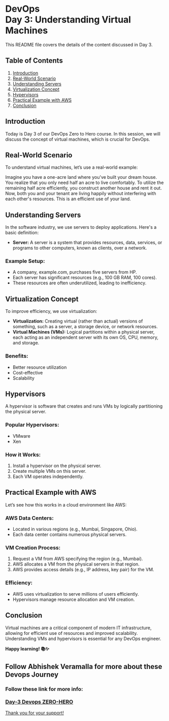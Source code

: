 # DevOps<br> Day 3: Understanding Virtual Machines

This README file covers the details of the content discussed in Day 3.

## Table of Contents
1. [Introduction](#introduction)
2. [Real-World Scenario](#real-world-scenario)
3. [Understanding Servers](#understanding-servers)
4. [Virtualization Concept](#virtualization-concept)
5. [Hypervisors](#hypervisors)
6. [Practical Example with AWS](#practical-example-with-aws)
7. [Conclusion](#conclusion)
 
## Introduction

Today is Day 3 of our DevOps Zero to Hero course. In this session, we will discuss the concept of virtual machines, which is crucial for DevOps.

## Real-World Scenario

To understand virtual machines, let’s use a real-world example:

Imagine you have a one-acre land where you've built your dream house. You realize that you only need half an acre to live comfortably. To utilize the remaining half acre efficiently, you construct another house and rent it out. Now, both you and your tenant are living happily without interfering with each other's resources. This is an efficient use of your land.

## Understanding Servers

In the software industry, we use servers to deploy applications. Here's a basic definition:
- **Server:** A server is a system that provides resources, data, services, or programs to other computers, known as clients, over a network.

### Example Setup:
- A company, example.com, purchases five servers from HP.
- Each server has significant resources (e.g., 100 GB RAM, 100 cores).
- These resources are often underutilized, leading to inefficiency.

## Virtualization Concept

To improve efficiency, we use virtualization:
- **Virtualization:** Creating virtual (rather than actual) versions of something, such as a server, a storage device, or network resources.
- **Virtual Machines (VMs):** Logical partitions within a physical server, each acting as an independent server with its own OS, CPU, memory, and storage.

### Benefits:
- Better resource utilization
- Cost-effective
- Scalability

## Hypervisors

A hypervisor is software that creates and runs VMs by logically partitioning the physical server.
### Popular Hypervisors:
- VMware
- Xen

### How it Works:
1. Install a hypervisor on the physical server.
2. Create multiple VMs on this server.
3. Each VM operates independently.

## Practical Example with AWS

Let’s see how this works in a cloud environment like AWS:

### AWS Data Centers:
- Located in various regions (e.g., Mumbai, Singapore, Ohio).
- Each data center contains numerous physical servers.

### VM Creation Process:
1. Request a VM from AWS specifying the region (e.g., Mumbai).
2. AWS allocates a VM from the physical servers in that region.
3. AWS provides access details (e.g., IP address, key pair) for the VM.

### Efficiency:
- AWS uses virtualization to serve millions of users efficiently.
- Hypervisors manage resource allocation and VM creation.

## Conclusion

Virtual machines are a critical component of modern IT infrastructure, allowing for efficient use of resources and improved scalability. Understanding VMs and hypervisors is essential for any DevOps engineer.

<strong>Happy learning! 📚✨</strong>


<h2>Follow Abhishek Veramalla for more about these <strong>Devops</strong> Journey</h2>
<h3>Follow these link for more info:<br><br> <a href="https://youtu.be/lgUwYwBozow?list=RDCMUCnnQ3ybuyFdzvgv2Ky5jnAA" target="_blank">Day-3 Devops ZERO-HERO</h3>

Thank you for your support!
